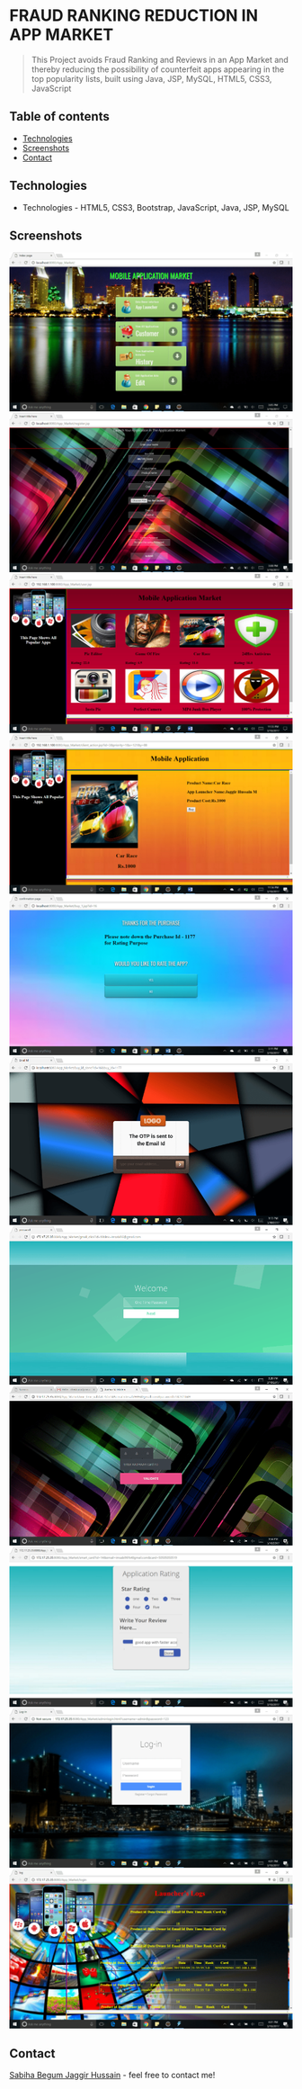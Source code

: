 # FRAUD RANKING REDUCTION IN APP MARKET

> This Project avoids Fraud Ranking and Reviews in an App Market and thereby reducing the possibility of counterfeit apps appearing in the top popularity lists, built using Java, JSP, MySQL, HTML5, CSS3, JavaScript

## Table of contents
* [Technologies](#technologies)
* [Screenshots](#screenshots)
* [Contact](#contact)

## Technologies
* Technologies - HTML5, CSS3,  Bootstrap, JavaScript, Java, JSP, MySQL

## Screenshots
![Example screenshot](./screenshot/f1.png) 
![Example screenshot](./screenshot/f2.png)
![Example screenshot](./screenshot/f3.png)
![Example screenshot](./screenshot/f4.png)
![Example screenshot](./screenshot/f5.png)
![Example screenshot](./screenshot/f6.png)
![Example screenshot](./screenshot/f7.png)
![Example screenshot](./screenshot/f8.png)
![Example screenshot](./screenshot/f9.png)
![Example screenshot](./screenshot/f10.png)
![Example screenshot](./screenshot/f11.png)

## Contact
[Sabiha Begum Jaggir Hussain](https://sabihabegumj.com/) - feel free to contact me!
